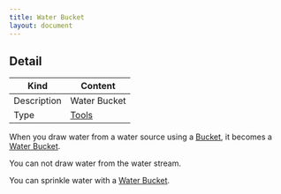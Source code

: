 ```yaml
---
title: Water Bucket
layout: document
---
```

## Detail

|Kind|Content|
|---|---|
|Description|Water Bucket|
|Type|[Tools](Tools)|

When you draw water from a water source using a [Bucket](Bucket), it becomes a [Water Bucket](Water_Bucket).

You can not draw water from the water stream.

You can sprinkle water with a [Water Bucket](Water_Bucket).

